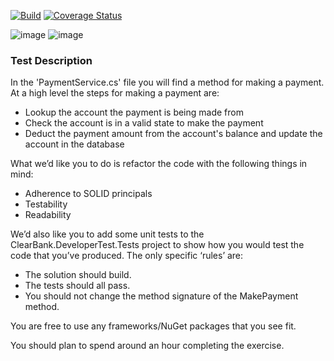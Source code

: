 [![Build](https://github.com/kadete90/organization-clear-bank/actions/workflows/build.yml/badge.svg?branch=main)](https://github.com/kadete90/organization-clear-bank/actions/workflows/build.yml)
[![Coverage Status](https://coveralls.io/repos/github/kadete90/organization-clear-bank/badge.svg?branch=main)](https://coveralls.io/github/kadete90/organization-clear-bank?branch=main)

![image](https://user-images.githubusercontent.com/8395639/167251148-f1148065-1cab-40bf-8a35-c7c7d779cb4d.png)
![image](https://user-images.githubusercontent.com/8395639/167251122-e5f6d009-c2c8-4619-9632-f7ac6b3deda2.png)

### Test Description
In the 'PaymentService.cs' file you will find a method for making a payment. At a high level the steps for making a payment are:

 - Lookup the account the payment is being made from
 - Check the account is in a valid state to make the payment
 - Deduct the payment amount from the account's balance and update the account in the database
 
What we’d like you to do is refactor the code with the following things in mind:  
 - Adherence to SOLID principals
 - Testability  
 - Readability 

We’d also like you to add some unit tests to the ClearBank.DeveloperTest.Tests project to show how you would test the code that you’ve produced. The only specific ‘rules’ are:  

 - The solution should build.
 - The tests should all pass.
 - You should not change the method signature of the MakePayment method.

You are free to use any frameworks/NuGet packages that you see fit.  
 
You should plan to spend around an hour completing the exercise. 
